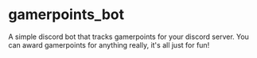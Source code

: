 # gamerpoints_bot
A simple discord bot that tracks gamerpoints for your discord server. You can award gamerpoints for anything really, it's all just for fun!
